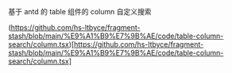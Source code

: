 基于 antd 的 table 组件的 column 自定义搜索

(https://github.com/hs-ltbyce/fragment-stash/blob/main/%E9%A1%B9%E7%9B%AE/code/table-column-search/column.tsx)[https://github.com/hs-ltbyce/fragment-stash/blob/main/%E9%A1%B9%E7%9B%AE/code/table-column-search/column.tsx]
